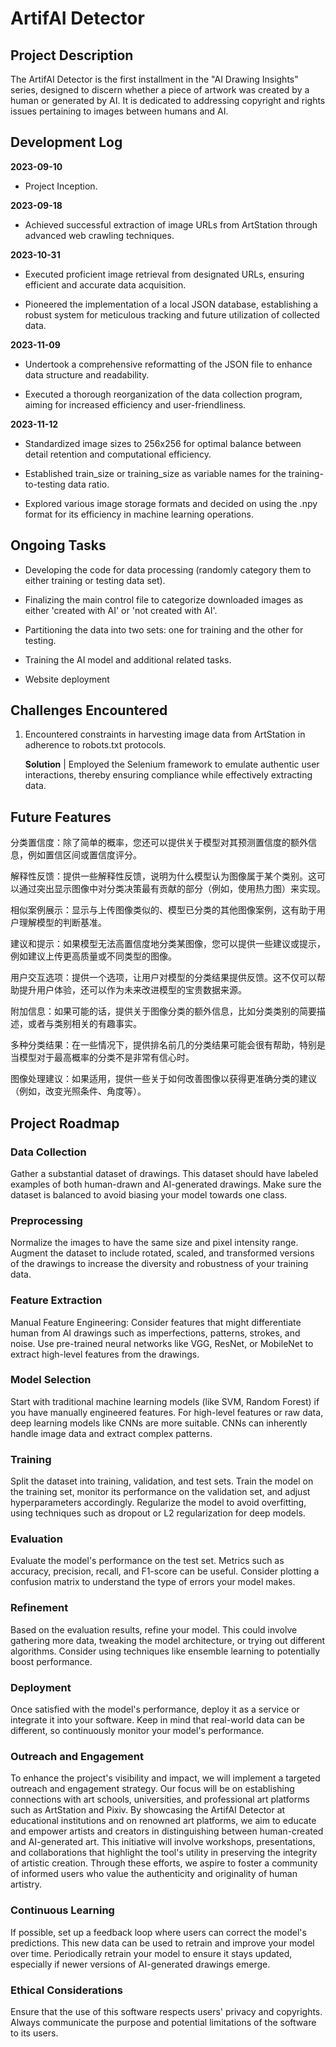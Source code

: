 # ArtifAI Detector

## Project Description
The ArtifAI Detector is the first installment in the "AI Drawing Insights" series, designed to discern whether a piece of artwork was created by a human or generated by AI. It is dedicated to addressing copyright and rights issues pertaining to images between humans and AI.


## Development Log

**2023-09-10**
* Project Inception.

**2023-09-18**
* Achieved successful extraction of image URLs from ArtStation through advanced web crawling techniques.

**2023-10-31**
* Executed proficient image retrieval from designated URLs, ensuring efficient and accurate data acquisition.

* Pioneered the implementation of a local JSON database, establishing a robust system for meticulous tracking and future utilization of collected data.

**2023-11-09**
* Undertook a comprehensive reformatting of the JSON file to enhance data structure and readability.

* Executed a thorough reorganization of the data collection program, aiming for increased efficiency and user-friendliness.

**2023-11-12** 
* Standardized image sizes to 256x256 for optimal balance between detail retention and computational efficiency.

* Established train_size or training_size as variable names for the training-to-testing data ratio.

* Explored various image storage formats and decided on using the .npy format for its efficiency in machine learning operations.


## Ongoing Tasks

* Developing the code for data processing (randomly category them to either training or testing data set).

* Finalizing the main control file to categorize downloaded images as either 'created with AI' or 'not created with AI'.

* Partitioning the data into two sets: one for training and the other for testing.

* Training the AI model and additional related tasks.

* Website deployment


## Challenges Encountered

1. Encountered constraints in harvesting image data from ArtStation in adherence to robots.txt protocols.

    **Solution** | Employed the Selenium framework to emulate authentic user interactions, thereby ensuring compliance while effectively extracting data.


## Future Features
分类置信度：除了简单的概率，您还可以提供关于模型对其预测置信度的额外信息，例如置信区间或置信度评分。

解释性反馈：提供一些解释性反馈，说明为什么模型认为图像属于某个类别。这可以通过突出显示图像中对分类决策最有贡献的部分（例如，使用热力图）来实现。

相似案例展示：显示与上传图像类似的、模型已分类的其他图像案例，这有助于用户理解模型的判断基准。

建议和提示：如果模型无法高置信度地分类某图像，您可以提供一些建议或提示，例如建议上传更高质量或不同类型的图像。

用户交互选项：提供一个选项，让用户对模型的分类结果提供反馈。这不仅可以帮助提升用户体验，还可以作为未来改进模型的宝贵数据来源。

附加信息：如果可能的话，提供关于图像分类的额外信息，比如分类类别的简要描述，或者与类别相关的有趣事实。

多种分类结果：在一些情况下，提供排名前几的分类结果可能会很有帮助，特别是当模型对于最高概率的分类不是非常有信心时。

图像处理建议：如果适用，提供一些关于如何改善图像以获得更准确分类的建议（例如，改变光照条件、角度等）。


## Project Roadmap

### Data Collection
Gather a substantial dataset of drawings. This dataset should have labeled examples of both human-drawn and AI-generated drawings.
Make sure the dataset is balanced to avoid biasing your model towards one class.

### Preprocessing
Normalize the images to have the same size and pixel intensity range.
Augment the dataset to include rotated, scaled, and transformed versions of the drawings to increase the diversity and robustness of your training data.

### Feature Extraction
Manual Feature Engineering: Consider features that might differentiate human from AI drawings such as imperfections, patterns, strokes, and noise.
Use pre-trained neural networks like VGG, ResNet, or MobileNet to extract high-level features from the drawings.

### Model Selection
Start with traditional machine learning models (like SVM, Random Forest) if you have manually engineered features.
For high-level features or raw data, deep learning models like CNNs are more suitable. CNNs can inherently handle image data and extract complex patterns.

### Training
Split the dataset into training, validation, and test sets.
Train the model on the training set, monitor its performance on the validation set, and adjust hyperparameters accordingly.
Regularize the model to avoid overfitting, using techniques such as dropout or L2 regularization for deep models.

### Evaluation
Evaluate the model's performance on the test set. Metrics such as accuracy, precision, recall, and F1-score can be useful.
Consider plotting a confusion matrix to understand the type of errors your model makes.

### Refinement
Based on the evaluation results, refine your model. This could involve gathering more data, tweaking the model architecture, or trying out different algorithms.
Consider using techniques like ensemble learning to potentially boost performance.

### Deployment
Once satisfied with the model's performance, deploy it as a service or integrate it into your software.
Keep in mind that real-world data can be different, so continuously monitor your model's performance.

### Outreach and Engagement
To enhance the project's visibility and impact, we will implement a targeted outreach and engagement strategy. Our focus will be on establishing connections with art schools, universities, and professional art platforms such as ArtStation and Pixiv. By showcasing the ArtifAI Detector at educational institutions and on renowned art platforms, we aim to educate and empower artists and creators in distinguishing between human-created and AI-generated art. This initiative will involve workshops, presentations, and collaborations that highlight the tool's utility in preserving the integrity of artistic creation. Through these efforts, we aspire to foster a community of informed users who value the authenticity and originality of human artistry.

### Continuous Learning
If possible, set up a feedback loop where users can correct the model's predictions. This new data can be used to retrain and improve your model over time.
Periodically retrain your model to ensure it stays updated, especially if newer versions of AI-generated drawings emerge.

### Ethical Considerations
Ensure that the use of this software respects users' privacy and copyrights.
Always communicate the purpose and potential limitations of the software to its users.